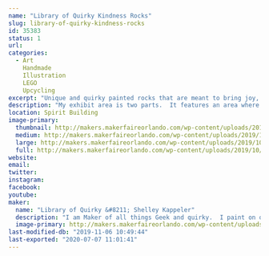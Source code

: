 ```yaml
---
name: "Library of Quirky Kindness Rocks"
slug: library-of-quirky-kindness-rocks
id: 35383
status: 1
url: 
categories:
  - Art
    Handmade
    Illustration
    LEGO
    Upcycling
excerpt: "Unique and quirky painted rocks that are meant to bring joy, pass on to a friend as a random act as kindness or share with a loved one.  Find one that matches your personality!"
description: "My exhibit area is two parts.  It features an area where I display my Kindness Rocks and products I use to make them.  I share techniques on how to work with stone, what types of mediums work with a porous canvas and types of sealer.  I provide another area where families can \"Make N Take\" their own kindness rocks.  They can stop and paint a rock, using paint pens and markers."
location: Spirit Building
image-primary:
  thumbnail: http://makers.makerfaireorlando.com/wp-content/uploads/2019/10/IMG_5432-150x150.jpg
  medium: http://makers.makerfaireorlando.com/wp-content/uploads/2019/10/IMG_5432-300x225.jpg
  large: http://makers.makerfaireorlando.com/wp-content/uploads/2019/10/IMG_5432-1024x768.jpg
  full: http://makers.makerfaireorlando.com/wp-content/uploads/2019/10/IMG_5432.jpg
website: 
email: 
twitter: 
instagram: 
facebook: 
youtube: 
maker:
  name: "Library of Quirky &#8211; Shelley Kappeler"
  description: "I am Maker of all things Geek and quirky.  I paint on quarry stone using a wide variety of mediums: POSCA paint pens, Chameleon Alcohol Ink Blenders, and Derwent Inktense. Marrying these products together gives my work a unique folk art feel, so you see each item is handmade and not manufactured.  I am a longtime FIRST Robotics coach and LEGO enthusiast and member of the Greater Florida LEGO Users Group.  Stop by and meet and MAKE with me!"
  image-primary: http://makers.makerfaireorlando.com/wp-content/uploads/2019/07/Screen-Shot-2019-07-29-at-8.31.06-AM.png
last-modified-db: "2019-11-06 10:49:44"
last-exported: "2020-07-07 11:01:41"
---
```

